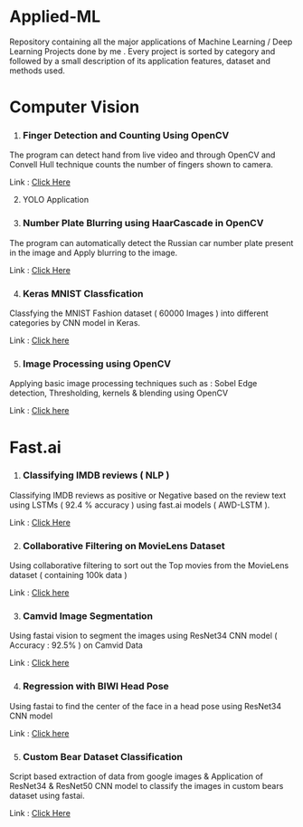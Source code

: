 # Applied-ML
Repository containing all the major applications of Machine Learning / Deep Learning Projects done by me . Every project is sorted by category and followed by a small description of its application features, dataset and methods used.


# Computer Vision

 1. ### Finger Detection and Counting Using OpenCV
The program can detect hand from live video and through OpenCV and Convell Hull technique counts the number of fingers shown to camera.

Link : [Click Here](https://github.com/dudesparsh/Applied-ML/blob/master/Finger_Count.ipynb)

2. YOLO Application
3. ### Number Plate Blurring using HaarCascade in OpenCV
The program can automatically detect the Russian car number plate present in the image and Apply blurring to the image.

Link : [Click Here](https://github.com/dudesparsh/Applied-ML/blob/master/Number_Plate_Blurring_using_HaarCascade_%28OpenCV%29.ipynb)

4. ### Keras MNIST Classfication
Classfying the MNIST Fashion dataset ( 60000 Images ) into different categories by CNN model in Keras.

Link : [Click here](https://github.com/dudesparsh/100-days-of-code/blob/master/Keras%20Fashion%20MNIST%20Image%20Classification.ipynb)


5. ### Image Processing using OpenCV
Applying basic image processing techniques such as : Sobel Edge detection, Thresholding, kernels & blending using OpenCV

Link : [Click here](https://github.com/dudesparsh/100-days-of-code/blob/master/07_Image_Processing_Assessment.ipynb)

# Fast.ai
1. ### Classifying IMDB reviews ( NLP )
Classifying IMDB reviews as positive or Negative based on the review text using LSTMs ( 92.4 % accuracy ) using fast.ai models ( AWD-LSTM ).

Link : [Click Here](https://github.com/dudesparsh/Applied-ML/blob/master/IMDB_NLP.ipynb)

2.  ### Collaborative Filtering on MovieLens Dataset
Using collaborative filtering to sort out the Top movies from the MovieLens dataset ( containing 100k data )

Link : [Click here](https://github.com/dudesparsh/Applied-ML/blob/master/Movielens_Collaborative_Filtering.ipynb)

3. ### Camvid Image Segmentation
Using fastai vision to segment the images using ResNet34 CNN model ( Accuracy : 92.5% ) on Camvid Data

Link : [Click here](https://github.com/dudesparsh/Applied-ML/blob/master/Camvid.ipynb)

4. ### Regression with BIWI Head Pose
Using fastai to find the center of the face in a head pose using ResNet34 CNN model

Link : [Click here](https://github.com/dudesparsh/Applied-ML/blob/master/Regression_with_BIWI_head_pose.ipynb)

5. ### Custom Bear Dataset Classification
Script based extraction of data from google images & Application of ResNet34 & ResNet50 CNN model to classify the images in custom bears dataset using fastai.

Link : [Click Here](https://github.com/dudesparsh/Applied-ML/blob/master/Custom%20dataset%20Classification.ipynb)
